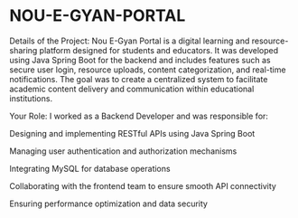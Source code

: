 # NOU-E-GYAN-PORTAL
Details of the Project:
Nou E-Gyan Portal is a digital learning and resource-sharing platform designed for students and educators. It was developed using Java Spring Boot for the backend and includes features such as secure user login, resource uploads, content categorization, and real-time notifications. The goal was to create a centralized system to facilitate academic content delivery and communication within educational institutions.

Your Role:
I worked as a Backend Developer and was responsible for:

Designing and implementing RESTful APIs using Java Spring Boot

Managing user authentication and authorization mechanisms

Integrating MySQL for database operations

Collaborating with the frontend team to ensure smooth API connectivity

Ensuring performance optimization and data security
